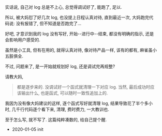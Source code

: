 
实话说, 自己对 log 总是不上心, 总觉得调试好了, 能跑了, 足以.

所以, 被大妈怼了好几次 log, 也没提上日程认真对待, 直到最近一次, 大妈跑完代码说: 没有报错了, 但不知道是否跑完了...

好吧, 才意识到我的 log 没有写好, 开始--进行中--结束, 都没有明确的指示, 还是会影响用户感受的.

虽然是小工具, 但有在用的, 就得认真对待, 像对待产品一样, 该有的都有, 麻雀虽小五脏俱全. 


不过, 问题来了, 是一开始就规划好 log, 还是调试完再规整?

请教大妈, 

> 都是逐步来的. 没调试好一个函式就清理一下对应 log.
> 当然, 最后成功时应该输出什么, 也是函式, 可以随时一致性追加上的.

我因为没有像大妈建议的这样, 逐个函式写好就清理 log, 结果导致花了半个多小时, 几千行代码逐个看下来, 清理, 费时费力, 一大教训也.

至于怎么写, 就不写了. 这篇纯粹凑数的, 给自己提个醒.



- 2020-01-05 init